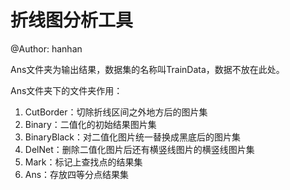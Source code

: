 # 折线图分析工具

@Author: hanhan

Ans文件夹为输出结果，数据集的名称叫TrainData，数据不放在此处。

Ans文件夹下的文件夹作用：

1. CutBorder：切除折线区间之外地方后的图片集
2. Binary：二值化的初始结果图片集
3. BinaryBlack：对二值化图片统一替换成黑底后的图片集
4. DelNet：删除二值化图片后还有横竖线图片的横竖线图片集
5. Mark：标记上查找点的结果集
6. Ans：存放四等分点结果集
